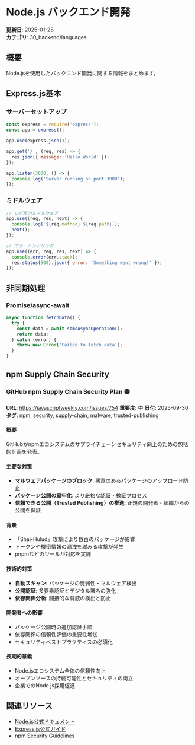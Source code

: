 # Node.js バックエンド開発

**更新日**: 2025-01-28  
**カテゴリ**: 30_backend/languages  

## 概要
Node.jsを使用したバックエンド開発に関する情報をまとめます。

## Express.js基本

### サーバーセットアップ
```javascript
const express = require('express');
const app = express();

app.use(express.json());

app.get('/', (req, res) => {
  res.json({ message: 'Hello World' });
});

app.listen(3000, () => {
  console.log('Server running on port 3000');
});
```

### ミドルウェア
```javascript
// ログ出力ミドルウェア
app.use((req, res, next) => {
  console.log(`${req.method} ${req.path}`);
  next();
});

// エラーハンドリング
app.use((err, req, res, next) => {
  console.error(err.stack);
  res.status(500).json({ error: 'Something went wrong!' });
});
```

## 非同期処理

### Promise/async-await
```javascript
async function fetchData() {
  try {
    const data = await someAsyncOperation();
    return data;
  } catch (error) {
    throw new Error('Failed to fetch data');
  }
}
```

## npm Supply Chain Security

### GitHub npm Supply Chain Security Plan 🟡

**URL**: https://javascriptweekly.com/issues/754
**重要度**: 中
**日付**: 2025-09-30
**タグ**: npm, security, supply-chain, malware, trusted-publishing

#### 概要
GitHubがnpmエコシステムのサプライチェーンセキュリティ向上のための包括的計画を発表。

#### 主要な対策
- **マルウェアパッケージのブロック**: 悪意のあるパッケージのアップロード防止
- **パッケージ公開の堅牢化**: より厳格な認証・検証プロセス
- **信頼できる公開（Trusted Publishing）の推進**: 正規の開発者・組織からの公開を保証

#### 背景
- 「Shai-Hulud」攻撃により数百のパッケージが影響
- トークンや機密情報の漏洩を試みる攻撃が発生
- pnpmなどのツールが対応を実施

#### 技術的対策
- **自動スキャン**: パッケージの脆弱性・マルウェア検出
- **公開認証**: 多要素認証とデジタル署名の強化
- **依存関係分析**: 間接的な脅威の検出と防止

#### 開発者への影響
- パッケージ公開時の追加認証手順
- 依存関係の信頼性評価の重要性増加
- セキュリティベストプラクティスの必須化

#### 長期的意義
- Node.jsエコシステム全体の信頼性向上
- オープンソースの持続可能性とセキュリティの両立
- 企業でのNode.js採用促進

## 関連リソース
- [Node.js公式ドキュメント](https://nodejs.org/docs)
- [Express.js公式ガイド](https://expressjs.com)
- [npm Security Guidelines](https://docs.npmjs.com/security)